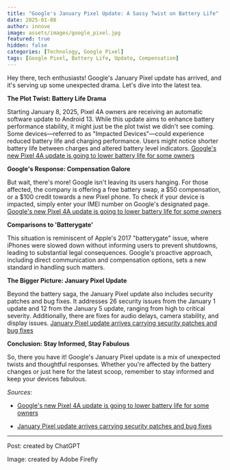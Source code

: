```yaml
---
title: "Google's January Pixel Update: A Sassy Twist on Battery Life"
date: 2025-01-08
author: innove
image: assets/images/google_pixel.jpg
featured: true
hidden: false
categories: [Technology, Google Pixel]
tags: [Google Pixel, Battery Life, Update, Compensation]
---
```


Hey there, tech enthusiasts! Google's January Pixel update has arrived, and it's serving up some unexpected drama. Let's dive into the latest tea.

**The Plot Twist: Battery Life Drama**

Starting January 8, 2025, Pixel 4A owners are receiving an automatic software update to Android 13. While this update aims to enhance battery performance stability, it might just be the plot twist we didn't see coming. Some devices—referred to as "Impacted Devices"—could experience reduced battery life and charging performance. Users might notice shorter battery life between charges and altered battery level indicators. [Google's new Pixel 4A update is going to lower battery life for some owners](https://www.theverge.com/2025/1/7/24338566/google-pixel-4a-battery-stability-replacement-reduced-capacity)


**Google's Response: Compensation Galore**

But wait, there's more! Google isn't leaving its users hanging. For those affected, the company is offering a free battery swap, a $50 compensation, or a $100 credit towards a new Pixel phone. To check if your device is impacted, simply enter your IMEI number on Google's designated page. [Google's new Pixel 4A update is going to lower battery life for some owners](https://www.theverge.com/2025/1/7/24338566/google-pixel-4a-battery-stability-replacement-reduced-capacity)


**Comparisons to 'Batterygate'**

This situation is reminiscent of Apple's 2017 "batterygate" issue, where iPhones were slowed down without informing users to prevent shutdowns, leading to substantial legal consequences. Google's proactive approach, including direct communication and compensation options, sets a new standard in handling such matters.

**The Bigger Picture: January Pixel Update**

Beyond the battery saga, the January Pixel update also includes security patches and bug fixes. It addresses 26 security issues from the January 1 update and 12 from the January 5 update, ranging from high to critical severity. Additionally, there are fixes for audio delays, camera stability, and display issues.  [January Pixel update arrives carrying security patches and bug fixes](https://www.phonearena.com/news/pixel-update-bug-fixes-security-patches_id166405)


**Conclusion: Stay Informed, Stay Fabulous**

So, there you have it! Google's January Pixel update is a mix of unexpected twists and thoughtful responses. Whether you're affected by the battery changes or just here for the latest scoop, remember to stay informed and keep your devices fabulous.

*Sources:*

- [Google's new Pixel 4A update is going to lower battery life for some owners](https://www.theverge.com/2025/1/7/24338566/google-pixel-4a-battery-stability-replacement-reduced-capacity)

- [January Pixel update arrives carrying security patches and bug fixes](https://www.phonearena.com/news/pixel-update-bug-fixes-security-patches_id166405)

---  
Post: created by ChatGPT

Image: created by Adobe Firefly